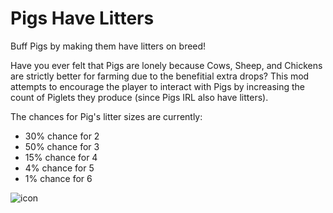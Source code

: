 # Pigs Have Litters
Buff Pigs by making them have litters on breed!

Have you ever felt that Pigs are lonely because Cows, Sheep, and Chickens are strictly better for farming due to the benefitial extra drops? This mod attempts to encourage the player to interact with Pigs by increasing the count of Piglets they produce (since Pigs IRL also have litters).

The chances for Pig's litter sizes are currently:
- 30% chance for 2
- 50% chance for 3
- 15% chance for 4
- 4% chance for 5
- 1% chance for 6

![icon](https://user-images.githubusercontent.com/17690401/203867691-edc38131-8591-4d5c-bbc3-6a66928f83d9.png)
